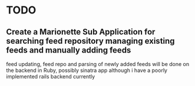 TODO
====

Create a Marionette Sub Application for searching feed repository managing existing feeds and manually adding feeds
-------------------------------------------------------------------------------------------------------------------
feed updating, feed repo and parsing of newly added feeds will be done on the backend in Ruby, possibly sinatra app although i have a poorly implemented rails backend currently